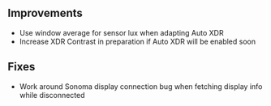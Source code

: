 ## Improvements

- Use window average for sensor lux when adapting Auto XDR
- Increase XDR Contrast in preparation if Auto XDR will be enabled soon

## Fixes

- Work around Sonoma display connection bug when fetching display info while disconnected
